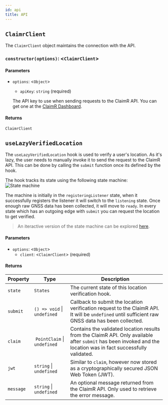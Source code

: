 ```yaml
---
id: api
title: API
---
```


## `ClaimrClient`
The `ClaimrClient` object maintains the connection with the API.

### `constructor(options)`: <`ClaimrClient`>

#### Parameters

* `options`: <`Object`>
  * `apiKey`: `string` (required)

  The API key to use when sending requests to the ClaimR API.
  You can get one at the [ClaimR Dashboard](https://dashboard.claimr.tools).

#### Returns

`ClaimrClient`

## `useLazyVerifiedLocation`
The `useLazyVerifiedLocation` hook is used to verify a user's location.
As it's lazy, the user needs to manually invoke it to send the request to the ClaimR API.
This can be done by calling the `submit` function once its defined by the hook.

The hook tracks its state using the following state machine:
![State machine](/img/react-native-state-machine.png)

The machine is initially in the `registeringListener` state, when it successfully registers the listener it will switch to the `listening` state.
Once enough raw GNSS data has been collected, it will move to `ready`.
In every state which has an outgoing edge with `submit` you can request the location to get verified. 

> An iteractive version of the state machine can be explored [here](https://xstate.js.org/viz/?gist=2cccde93b8c36974fc5ebe6e4c147595).

#### Parameters
* `options`: <`Object`>
  * `client`: <`ClaimrClient`> (required)

#### Returns
| Property | Type | Description |
| ---- | --- | --- |
| `state` | `States` | The current state of this location verification hook. | 
| `submit` | `() => void` \| `undefined` | Callback to submit the location verification request to the ClaimR API. It will be `undefined` until sufficient raw GNSS data has been collected.| 
| `claim` | `PointClaim` \| `undefined` | Contains the validated location results from the ClaimR API. Only available after `submit` has been invoked and the location was in fact successfully validated. |
| `jwt` | `string` \| `undefined` | Similar to `claim`, however now stored as a cryptographically secured JSON Web Token (JWT). |
| `message` | `string` \| `undefined` | An optional message returned from the ClaimR API. Only used to retrieve the error message. |